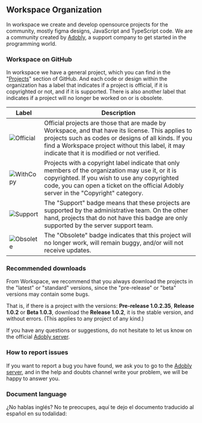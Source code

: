 ## Workspace Organization

In workspace we create and develop opensource projects for the community, mostly figma designs, JavaScript and TypeScript code. We are a community created by [Adobly](https://adobly.github.io/discord), a support company to get started in the programming world.

### Workspace on GitHub

In workspace we have a general project, which you can find in the "[Projects](https://github.com/orgs/workspaceproj/projects)" section of GitHub. And each code or design within the organization has a label that indicates if a project is official, if it is copyrighted or not, and if it is supported. There is also another label that indicates if a project will no longer be worked on or is obsolete.

| Label | Description |
| ----- | ----------- |
| ![Official](https://img.shields.io/badge/Official%20Project-DC2626) | Official projects are those that are made by Workspace, and that have its license. This applies to projects such as codes or designs of all kinds. If you find a Workspace project without this label, it may indicate that it is modified or not verified. |
| ![WithCopy](https://img.shields.io/badge/Copyright-16A34A) | Projects with a copyright label indicate that only members of the organization may use it, or it is copyrighted. If you wish to use any copyrighted code, you can open a ticket on the official Adobly server in the "Copyright" category. | 
| ![Support](https://img.shields.io/badge/Support-F59E0B) | The "Support" badge means that these projects are supported by the administrative team. On the other hand, projects that do not have this badge are only supported by the server support team. | 
| ![Obsolete](https://img.shields.io/badge/Obsolete-64748B) | The "Obsolete" badge indicates that this project will no longer work, will remain buggy, and/or will not receive updates. |

### Recommended downloads
From Workspace, we recommend that you always download the projects in the "latest" or "standard" versions, since the "pre-release" or "beta" versions may contain some bugs.  

That is, if there is a project with the versions: **Pre-release 1.0.2.35**, **Release 1.0.2** or **Beta 1.0.3**, download the **Release 1.0.2**, it is the stable version, and without errors. (This applies to any project of any kind.)  

If you have any questions or suggestions, do not hesitate to let us know on the official [Adobly server](https://adobly.github.io/discord).

### How to report issues
If you want to report a bug you have found, we ask you to go to the [Adobly server](https://adobly.github.io/discord), and in the help and doubts channel write your problem, we will be happy to answer you.

### Document language

¿No hablas inglés? No te preocupes, aquí te dejo el documento traducido al español en su todalidad:
